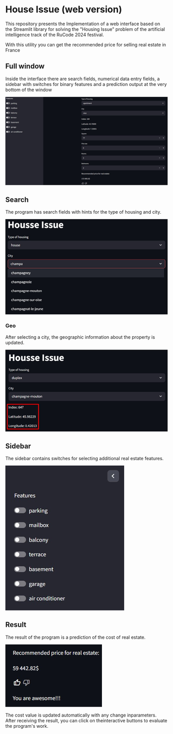 # House Issue (web version)

This repository presents the Implementation of a web interface based on the Streamlit library for solving the "Housing Issue" problem of the artificial intelligence track of the RuCode 2024 festival.

With this utility you can get the recommended price for selling real estate in France


## Full window
Inside the interface there are search fields, numerical data entry fields, a sidebar with switches for binary features and a prediction output at the very bottom of the window

![Full window](img/full.jpg)

## Search
The program has search fields with hints for the type of housing and city.

![Search](img/search.jpg)

### Geo
After selecting a city, the geographic information about the property is updated.

![Geo](img/geo.jpg)

## Sidebar
The sidebar contains switches for selecting additional real estate features.

![Side](img/sidebar.jpg)

## Result
The result of the program is a prediction of the cost of real estate.

![Res](img/pred.jpg)

The cost value is updated automatically with any change inparameters. After receiving the result, you can click on theinteractive buttons to evaluate the program's work.
